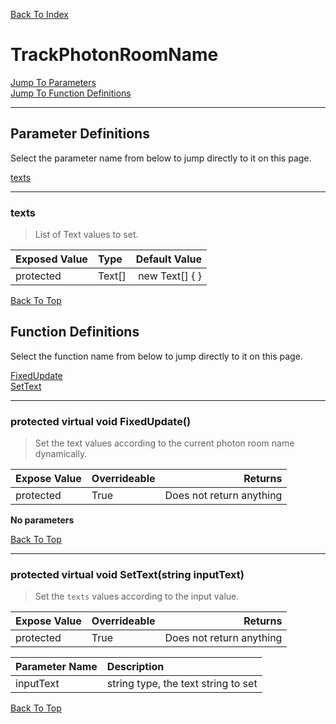 [Back To Index](../../../index.md)

# TrackPhotonRoomName

[Jump To Parameters](#parameter-definitions)<br/>
[Jump To Function Definitions](#functions-definitions)<br/>

--------------------------------------------------------
## Parameter Definitions<a name="parameter-definitions"></a>

Select the parameter name from below to jump directly to it on this page.

[texts](#parameter-texts)<br>

------------------
 ### texts<a name="parameter-texts"></a>
> List of Text values to set.

| Exposed Value | Type | Default Value |
|:---|:---|---:|
|protected |Text[]|new Text[] { }

[Back To Top](#)

## Function Definitions<a name="functions-definitions"></a>

Select the function name from below to jump directly to it on this page.

[FixedUpdate](#FixedUpdate)<br>
[SetText](#SetText)<br>

------------------
 ### protected virtual void FixedUpdate()<a name="FixedUpdate"></a>
>   Set the text values according to the current photon room name dynamically. 

| Expose Value | Overrideable | Returns |
|:---|:---|---:|
|protected|True|Does not return anything|

**No parameters**

[Back To Top](#)

------------------
 ### protected virtual void SetText(string inputText)<a name="SetText"></a>
>   Set the `texts` values according to the input value. 

| Expose Value | Overrideable | Returns |
|:---|:---|---:|
|protected|True|Does not return anything|

| Parameter Name | Description |
|:---|:---|
|inputText|string type, the text string to set|

[Back To Top](#)

